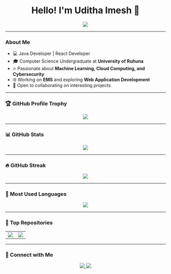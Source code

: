 <h1 align="center">Hello! I'm Uditha Imesh 👋</h1>

<p align="center">
  <img src="https://readme-typing-svg.herokuapp.com?color=%23F75C7E&center=true&vCenter=true&lines=Java+Developer;React+developer;Machine+Learning+Passionate;Cybersecurity+Learner" />
</p>

---

### About Me  
- 💻 Java Developer | React Developer 
- 🎓 Computer Science Undergraduate at **University of Ruhuna**  
- 🔥 Passionate about **Machine Learning, Cloud Computing, and Cybersecurity**  
- 🌐 Working on **EMS** and exploring **Web Application Development**  
- 🚀 Open to collaborating on interesting projects  

---

### 🏆 GitHub Profile Trophy  
<p align="center">
  <img src="https://github-profile-trophy.vercel.app/?username=Uditha2001&theme=onedark&column=4&margin-w=15&margin-h=15"/>
</p>

---

### 📊 GitHub Stats  
<p align="center">
  <img src="https://github-readme-stats.vercel.app/api?username=Uditha2001&show_icons=true&theme=radical"/>
</p>

---

### 🔥 GitHub Streak  
<p align="center">
  <img src="https://github-readme-streak-stats.herokuapp.com/?user=Uditha2001&theme=radical"/>
</p>

---

### 🚀 Most Used Languages  
<p align="center">
  <img src="https://github-readme-stats.vercel.app/api/top-langs/?username=Uditha2001&layout=compact&langs_count=8&theme=radical"/>
</p>

---

### 📌 Top Repositories  
<table>
  <tr>
    <td>
      <a href="https://github.com/uditha2001/EMS">
        <img src="https://github-readme-stats.vercel.app/api/pin/?username=Uditha2001&repo=EMS&theme=radical" />
      </a>
    </td>
    <td>
      <a href="https://github.com/uditha2001/Hackmana_Project">
        <img src="https://github-readme-stats.vercel.app/api/pin/?username=Uditha2001&repo=Hackmana_Project&theme=radical" />
      </a>
    </td>
  </tr>
</table>


---

### 💬 Connect with Me  
<p align="center">
  <a href="https://linkedin.com/in/uditha-imesh-006853255">
    <img src="https://img.shields.io/badge/LinkedIn-blue?style=for-the-badge&logo=linkedin" />
  </a>
  <a href="mailto:udithaimesh4@gmail.com">
    <img src="https://img.shields.io/badge/Email-red?style=for-the-badge&logo=gmail&logoColor=white" />
  </a>
</p>


